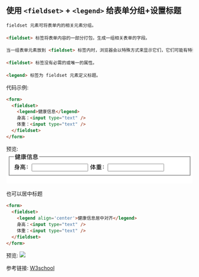 ## 使用 `<fieldset>` + `<legend>` 给表单分组+设置标题

```html
fieldset 元素可将表单内的相关元素分组。

<fieldset> 标签将表单内容的一部分打包，生成一组相关表单的字段。

当一组表单元素放到 <fieldset> 标签内时，浏览器会以特殊方式来显示它们，它们可能有特殊的边界、3D 效果，或者甚至可创建一个子表单来处理这些元素。

<fieldset> 标签没有必需的或唯一的属性。

<legend> 标签为 fieldset 元素定义标题。
```

代码示例:
```html
<form>
  <fieldset>
    <legend>健康信息</legend>
    身高：<input type="text" />
    体重：<input type="text" />
  </fieldset>
</form>
```

预览:
![](../assets/标签fieldset+legend_01.png)

也可以居中标题

```html
<form>
  <fieldset>
    <legend align='center'>健康信息居中对齐</legend>
    身高：<input type="text" />
    体重：<input type="text" />
  </fieldset>
</form>
````

预览:
![](../assets/标签fieldset+legend_02.png)

参考链接: [W3school](https://www.w3school.com.cn/tags/tag_legend.asp)

